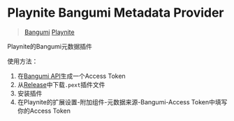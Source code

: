 # Playnite Bangumi Metadata Provider

> [Bangumi](https://bgm.tv/)
> [Playnite](https://playnite.link/)

Playnite的Bangumi元数据插件

使用方法：  
1. 在[Bangumi API](https://bangumi.github.io/api/)生成一个Access Token
2. 从[Release](https://github.com/Ivanlon30000/PlayniteBangumiMetadata/releases)中下载`.pext`插件文件
3. 安装插件
4. 在Playnite的扩展设置-附加组件-元数据来源-Bangumi-Access Token中填写你的Access Token